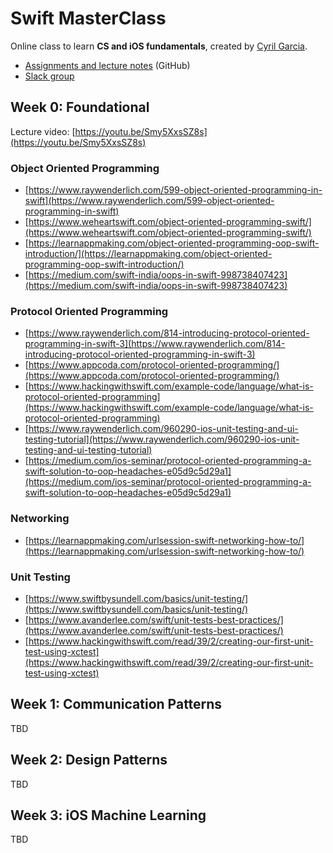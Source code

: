 # Swift MasterClass

Online class to learn **CS and iOS fundamentals**, created by [Cyril Garcia](https://twitter.com/_ByCyril).

* [Assignments and lecture notes](https://github.com/cyrilivargarcia/Swift-MasterClass) (GitHub)
* [Slack group](https://swiftmasterclass.slack.com/)

## Week 0: Foundational

Lecture video: [https://youtu.be/Smy5XxsSZ8s](https://youtu.be/Smy5XxsSZ8s)

### Object Oriented Programming

* [https://www.raywenderlich.com/599-object-oriented-programming-in-swift](https://www.raywenderlich.com/599-object-oriented-programming-in-swift)
* [https://www.weheartswift.com/object-oriented-programming-swift/](https://www.weheartswift.com/object-oriented-programming-swift/)
* [https://learnappmaking.com/object-oriented-programming-oop-swift-introduction/](https://learnappmaking.com/object-oriented-programming-oop-swift-introduction/)
* [https://medium.com/swift-india/oops-in-swift-998738407423](https://medium.com/swift-india/oops-in-swift-998738407423)

### Protocol Oriented Programming

* [https://www.raywenderlich.com/814-introducing-protocol-oriented-programming-in-swift-3](https://www.raywenderlich.com/814-introducing-protocol-oriented-programming-in-swift-3)
* [https://www.appcoda.com/protocol-oriented-programming/](https://www.appcoda.com/protocol-oriented-programming/)
* [https://www.hackingwithswift.com/example-code/language/what-is-protocol-oriented-programming](https://www.hackingwithswift.com/example-code/language/what-is-protocol-oriented-programming)
* [https://www.raywenderlich.com/960290-ios-unit-testing-and-ui-testing-tutorial](https://www.raywenderlich.com/960290-ios-unit-testing-and-ui-testing-tutorial)
* [https://medium.com/ios-seminar/protocol-oriented-programming-a-swift-solution-to-oop-headaches-e05d9c5d29a1](https://medium.com/ios-seminar/protocol-oriented-programming-a-swift-solution-to-oop-headaches-e05d9c5d29a1)

### Networking

* [https://learnappmaking.com/urlsession-swift-networking-how-to/](https://learnappmaking.com/urlsession-swift-networking-how-to/)

### Unit Testing

* [https://www.swiftbysundell.com/basics/unit-testing/](https://www.swiftbysundell.com/basics/unit-testing/)
* [https://www.avanderlee.com/swift/unit-tests-best-practices/](https://www.avanderlee.com/swift/unit-tests-best-practices/)
* [https://www.hackingwithswift.com/read/39/2/creating-our-first-unit-test-using-xctest](https://www.hackingwithswift.com/read/39/2/creating-our-first-unit-test-using-xctest)

## Week 1: Communication Patterns

TBD

## Week 2: Design Patterns

TBD

## Week 3: iOS Machine Learning

TBD
